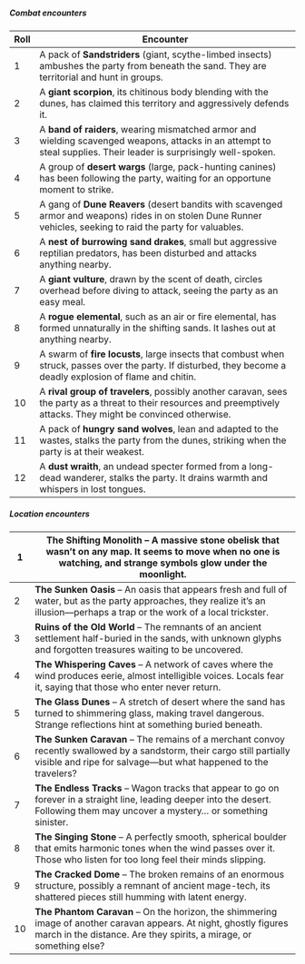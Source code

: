 ##### Combat encounters

| Roll | Encounter                                                                                                                                                            |
| ---- | -------------------------------------------------------------------------------------------------------------------------------------------------------------------- |
| 1    | A pack of **Sandstriders** (giant, scythe-limbed insects) ambushes the party from beneath the sand. They are territorial and hunt in groups.                         |
| 2    | A **giant scorpion**, its chitinous body blending with the dunes, has claimed this territory and aggressively defends it.                                            |
| 3    | A **band of raiders**, wearing mismatched armor and wielding scavenged weapons, attacks in an attempt to steal supplies. Their leader is surprisingly well-spoken.   |
| 4    | A group of **desert wargs** (large, pack-hunting canines) has been following the party, waiting for an opportune moment to strike.                                   |
| 5    | A gang of **Dune Reavers** (desert bandits with scavenged armor and weapons) rides in on stolen Dune Runner vehicles, seeking to raid the party for valuables.       |
| 6    | A **nest of burrowing sand drakes**, small but aggressive reptilian predators, has been disturbed and attacks anything nearby.                                       |
| 7    | A **giant vulture**, drawn by the scent of death, circles overhead before diving to attack, seeing the party as an easy meal.                                        |
| 8    | A **rogue elemental**, such as an air or fire elemental, has formed unnaturally in the shifting sands. It lashes out at anything nearby.                             |
| 9    | A swarm of **fire locusts**, large insects that combust when struck, passes over the party. If disturbed, they become a deadly explosion of flame and chitin.        |
| 10   | A **rival group of travelers**, possibly another caravan, sees the party as a threat to their resources and preemptively attacks. They might be convinced otherwise. |
| 11   | A pack of **hungry sand wolves**, lean and adapted to the wastes, stalks the party from the dunes, striking when the party is at their weakest.                      |
| 12   | A **dust wraith**, an undead specter formed from a long-dead wanderer, stalks the party. It drains warmth and whispers in lost tongues.                              |
##### Location encounters

| 1   | **The Shifting Monolith** – A massive stone obelisk that wasn’t on any map. It seems to move when no one is watching, and strange symbols glow under the moonlight.                        |
| --- | ------------------------------------------------------------------------------------------------------------------------------------------------------------------------------------------ |
| 2   | **The Sunken Oasis** – An oasis that appears fresh and full of water, but as the party approaches, they realize it’s an illusion—perhaps a trap or the work of a local trickster.          |
| 3   | **Ruins of the Old World** – The remnants of an ancient settlement half-buried in the sands, with unknown glyphs and forgotten treasures waiting to be uncovered.                          |
| 4   | **The Whispering Caves** – A network of caves where the wind produces eerie, almost intelligible voices. Locals fear it, saying that those who enter never return.                         |
| 5   | **The Glass Dunes** – A stretch of desert where the sand has turned to shimmering glass, making travel dangerous. Strange reflections hint at something buried beneath.                    |
| 6   | **The Sunken Caravan** – The remains of a merchant convoy recently swallowed by a sandstorm, their cargo still partially visible and ripe for salvage—but what happened to the travelers?  |
| 7   | **The Endless Tracks** – Wagon tracks that appear to go on forever in a straight line, leading deeper into the desert. Following them may uncover a mystery… or something sinister.        |
| 8   | **The Singing Stone** – A perfectly smooth, spherical boulder that emits harmonic tones when the wind passes over it. Those who listen for too long feel their minds slipping.             |
| 9   | **The Cracked Dome** – The broken remains of an enormous structure, possibly a remnant of ancient mage-tech, its shattered pieces still humming with latent energy.                        |
| 10  | **The Phantom Caravan** – On the horizon, the shimmering image of another caravan appears. At night, ghostly figures march in the distance. Are they spirits, a mirage, or something else? |
